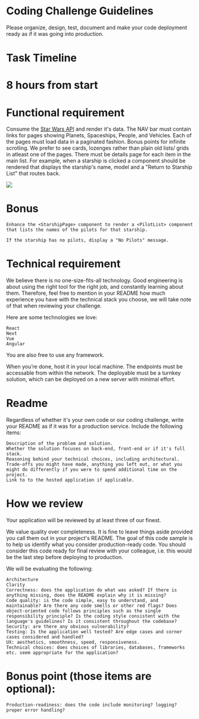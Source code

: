  # Coding Challenge Guidelines

Please organize, design, test, document and make your code deployment ready as if it was going into production.

# Task Timeline
# 8 hours from start

# Functional requirement

Consume the [Star Wars API](https://swapi.dev/) and render it's data. The NAV bar must contain links for pages showing Planets, Spaceships, People, and Vehicles. Each of the pages must load data in a paginated fashion. Bonus points for infinite scrolling. We prefer to see cards, lozenges rather than plain old lists/ grids in atleast one of the pages. There must be details page for each item in the main list. For example, when a starship <Link> is clicked a <StarshipPage> component should be rendered that displays the starship's name, model and a "Return to Starship List" <Link> that routes back.

<img src="https://i.imgur.com/IjRwsHk.png">

# Bonus

    Enhance the <StarshipPage> component to render a <PilotList> component that lists the names of the pilots for that starship.

    If the starship has no pilots, display a "No Pilots" message.

# Technical requirement

We believe there is no one-size-fits-all technology. Good engineering is about using the right tool for the right job, and constantly learning about them. Therefore, feel free to mention in your README how much experience you have with the technical stack you choose, we will take note of that when reviewing your challenge.

Here are some technologies we love:

    React
    Next
    Vue
    Angular

You are also free to use any framework.

When you’re done, host it in your local machine. The endpoints must be accessable from within the network. The deployable must be a turnkey solution, which can be deployed on a new server with minimal effort.

# Readme

Regardless of whether it's your own code or our coding challenge, write your README as if it was for a production service. Include the following items:

    Description of the problem and solution.
    Whether the solution focuses on back-end, front-end or if it's full stack.
    Reasoning behind your technical choices, including architectural.
    Trade-offs you might have made, anything you left out, or what you might do differently if you were to spend additional time on the project.
    Link to to the hosted application if applicable.

# How we review

Your application will be reviewed by at least three of our finest.

We value quality over completeness. It is fine to leave things aside provided you call them out in your project's README. The goal of this code sample is to help us identify what you consider production-ready code. You should consider this code ready for final review with your colleague, i.e. this would be the last step before deploying to production.

We will be evaluating the following:

    Architecture
    Clarity
    Correctness: does the application do what was asked? If there is anything missing, does the README explain why it is missing?
    Code quality: is the code simple, easy to understand, and maintainable? Are there any code smells or other red flags? Does object-oriented code follows principles such as the single responsibility principle? Is the coding style consistent with the language's guidelines? Is it consistent throughout the codebase?
    Security: are there any obvious vulnerability?
    Testing: Is the application well tested? Are edge cases and corner cases considered and handled?
    UX: aesthetics, smoothness, speed, responsiveness.
    Technical choices: does choices of libraries, databases, frameworks etc. seem appropriate for the application?

# Bonus point (those items are optional):

    Production-readiness: does the code include monitoring? logging? proper error handling?
